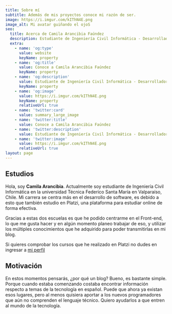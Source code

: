 ```yaml
---
title: Sobre mí
subtitle: Además de mis proyectos conoce mi razón de ser.
image: https://i.imgur.com/kIThN4E.png
image_alt: Mi avatar guiñando el ojoS
seo:
  title: Acerca de Camila Arancibia Faúndez
  description: Estudiante de Ingeniería Civil Informática - Desarrolladora Frontend
  extra:
    - name: 'og:type'
      value: website
      keyName: property
    - name: 'og:title'
      value: Conoce a Camila Arancibia Faúndez
      keyName: property
    - name: 'og:description'
      value: Estudiante de Ingeniería Civil Informática - Desarrolladora Frontend
      keyName: property
    - name: 'og:image'
      value: https://i.imgur.com/kIThN4E.png
      keyName: property
      relativeUrl: true
    - name: 'twitter:card'
      value: summary_large_image
    - name: 'twitter:title'
      value: Conoce a Camila Arancibia Faúndez
    - name: 'twitter:description'
      value: Estudiante de Ingeniería Civil Informática - Desarrolladora Frontend
    - name: 'twitter:image'
      value: https://i.imgur.com/kIThN4E.png
      relativeUrl: true
layout: page
---
```

## Estudios

Hola, soy **Camila Arancibia**. Actualmente soy estudiante de Ingeniería Civil Informática en la universidad Técnica Federico Santa María en Valparaíso, Chile. Mi carrera se centra más en el desarrollo de software, es debido a esto que también estudio en Platzi, una plataforma para estudiar online de forma efectiva.

Gracias a estas dos escuelas es que he podido centrarme en el Front-end, lo que me gusta hacer y en algún momento planeo trabajar de eso, y utilizar los múltiples conocimientos que he adquirido para poder transmitirlas en mi blog.

Si quieres comprobar los cursos que he realizado en Platzi no dudes en ingresar a [mi perfil](https://platzi.com/p/camilu_png/)

## Motivación

En estos momentos pensarás, ¿por qué un blog? Bueno, es bastante simple. Porque cuando estaba comenzando costaba encontrar información respecto a temas de la tecnología en español. Puede que ahora ya existan esos lugares, pero al menos quisiera aportar a los nuevos programadores que aún no comprenden el lenguaje técnico. Quiero ayudarlos a que entren al mundo de la tecnología.

